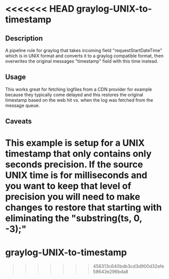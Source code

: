 <<<<<<< HEAD
graylog-UNIX-to-timestamp
=========================

## Description

A pipeline rule for graylog that takes incoming field "requestStartDateTime" which is in UNIX format and converts it
to a graylog compatible format, then overwrites the original messages "timestamp" field with this time instead.

## Usage

This works great for fetching logfiles from a CDN provider for example because they typically come delayed and this
restores the original timestamp based on the web hit vs. when the log was fetched from the message queue.

## Caveats 

This example is setup for a UNIX timestamp that only contains only seconds precision.  If the source UNIX time
is for milliseconds and you want to keep that level of precision you will need to make changes to restore that starting
with eliminating the "substring(ts, 0, -3);"
=======
# graylog-UNIX-to-timestamp
>>>>>>> 456313c640bdb3cd3d900d32efe58643e296bda8
